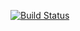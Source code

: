[![Build Status](https://travis-ci.org/LimeEng/MarkovChain.svg?branch=master)](https://travis-ci.org/LimeEng/MarkovChain)
